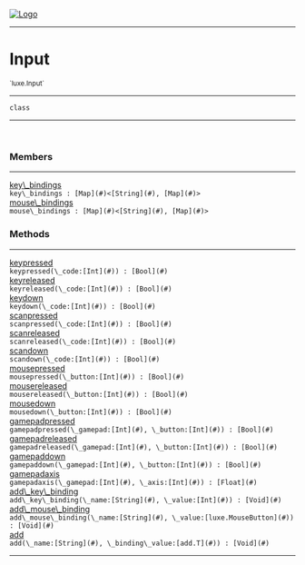 
[![Logo](../../images/logo.png)](../../api/index.html)

---



<h1>Input</h1>
<small>`luxe.Input`</small>



---

`class`

---

&nbsp;
&nbsp;



<h3>Members</h3> <hr/><span class="member apipage">
                <a name="key_bindings"><a class="lift" href="#key_bindings">key\_bindings</a></a><div class="clear"></div><code class="signature apipage">key\_bindings : [Map](#)&lt;[String](#), [Map](#)&gt;</code><br/></span>
            <span class="small_desc_flat"></span><span class="member apipage">
                <a name="mouse_bindings"><a class="lift" href="#mouse_bindings">mouse\_bindings</a></a><div class="clear"></div><code class="signature apipage">mouse\_bindings : [Map](#)&lt;[String](#), [Map](#)&gt;</code><br/></span>
            <span class="small_desc_flat"></span>





<h3>Methods</h3> <hr/><span class="method apipage">
            <a name="keypressed"><a class="lift" href="#keypressed">keypressed</a></a> <div class="clear"></div><code class="signature apipage">keypressed(\_code:[Int](#)<span></span>) : [Bool](#)</code><br/><span class="small_desc_flat"></span>
        </span>
    <span class="method apipage">
            <a name="keyreleased"><a class="lift" href="#keyreleased">keyreleased</a></a> <div class="clear"></div><code class="signature apipage">keyreleased(\_code:[Int](#)<span></span>) : [Bool](#)</code><br/><span class="small_desc_flat"></span>
        </span>
    <span class="method apipage">
            <a name="keydown"><a class="lift" href="#keydown">keydown</a></a> <div class="clear"></div><code class="signature apipage">keydown(\_code:[Int](#)<span></span>) : [Bool](#)</code><br/><span class="small_desc_flat"></span>
        </span>
    <span class="method apipage">
            <a name="scanpressed"><a class="lift" href="#scanpressed">scanpressed</a></a> <div class="clear"></div><code class="signature apipage">scanpressed(\_code:[Int](#)<span></span>) : [Bool](#)</code><br/><span class="small_desc_flat"></span>
        </span>
    <span class="method apipage">
            <a name="scanreleased"><a class="lift" href="#scanreleased">scanreleased</a></a> <div class="clear"></div><code class="signature apipage">scanreleased(\_code:[Int](#)<span></span>) : [Bool](#)</code><br/><span class="small_desc_flat"></span>
        </span>
    <span class="method apipage">
            <a name="scandown"><a class="lift" href="#scandown">scandown</a></a> <div class="clear"></div><code class="signature apipage">scandown(\_code:[Int](#)<span></span>) : [Bool](#)</code><br/><span class="small_desc_flat"></span>
        </span>
    <span class="method apipage">
            <a name="mousepressed"><a class="lift" href="#mousepressed">mousepressed</a></a> <div class="clear"></div><code class="signature apipage">mousepressed(\_button:[Int](#)<span></span>) : [Bool](#)</code><br/><span class="small_desc_flat"></span>
        </span>
    <span class="method apipage">
            <a name="mousereleased"><a class="lift" href="#mousereleased">mousereleased</a></a> <div class="clear"></div><code class="signature apipage">mousereleased(\_button:[Int](#)<span></span>) : [Bool](#)</code><br/><span class="small_desc_flat"></span>
        </span>
    <span class="method apipage">
            <a name="mousedown"><a class="lift" href="#mousedown">mousedown</a></a> <div class="clear"></div><code class="signature apipage">mousedown(\_button:[Int](#)<span></span>) : [Bool](#)</code><br/><span class="small_desc_flat"></span>
        </span>
    <span class="method apipage">
            <a name="gamepadpressed"><a class="lift" href="#gamepadpressed">gamepadpressed</a></a> <div class="clear"></div><code class="signature apipage">gamepadpressed(\_gamepad:[Int](#)<span></span>, \_button:[Int](#)<span></span>) : [Bool](#)</code><br/><span class="small_desc_flat"></span>
        </span>
    <span class="method apipage">
            <a name="gamepadreleased"><a class="lift" href="#gamepadreleased">gamepadreleased</a></a> <div class="clear"></div><code class="signature apipage">gamepadreleased(\_gamepad:[Int](#)<span></span>, \_button:[Int](#)<span></span>) : [Bool](#)</code><br/><span class="small_desc_flat"></span>
        </span>
    <span class="method apipage">
            <a name="gamepaddown"><a class="lift" href="#gamepaddown">gamepaddown</a></a> <div class="clear"></div><code class="signature apipage">gamepaddown(\_gamepad:[Int](#)<span></span>, \_button:[Int](#)<span></span>) : [Bool](#)</code><br/><span class="small_desc_flat"></span>
        </span>
    <span class="method apipage">
            <a name="gamepadaxis"><a class="lift" href="#gamepadaxis">gamepadaxis</a></a> <div class="clear"></div><code class="signature apipage">gamepadaxis(\_gamepad:[Int](#)<span></span>, \_axis:[Int](#)<span></span>) : [Float](#)</code><br/><span class="small_desc_flat"></span>
        </span>
    <span class="method apipage">
            <a name="add_key_binding"><a class="lift" href="#add_key_binding">add\_key\_binding</a></a> <div class="clear"></div><code class="signature apipage">add\_key\_binding(\_name:[String](#)<span></span>, \_value:[Int](#)<span></span>) : [Void](#)</code><br/><span class="small_desc_flat"></span>
        </span>
    <span class="method apipage">
            <a name="add_mouse_binding"><a class="lift" href="#add_mouse_binding">add\_mouse\_binding</a></a> <div class="clear"></div><code class="signature apipage">add\_mouse\_binding(\_name:[String](#)<span></span>, \_value:[luxe.MouseButton](#)<span></span>) : [Void](#)</code><br/><span class="small_desc_flat"></span>
        </span>
    <span class="method apipage">
            <a name="add"><a class="lift" href="#add">add</a></a> <div class="clear"></div><code class="signature apipage">add(\_name:[String](#)<span></span>, \_binding\_value:[add.T](#)<span></span>) : [Void](#)</code><br/><span class="small_desc_flat"></span>
        </span>
    





---

&nbsp;
&nbsp;
&nbsp;
&nbsp;
